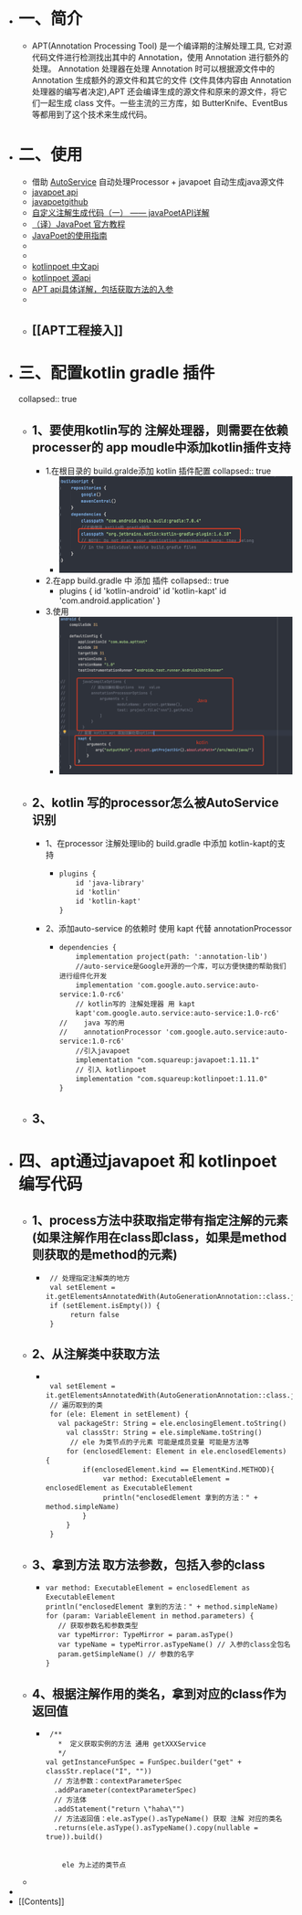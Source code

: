 - # 一、简介
	- APT(Annotation Processing Tool) 是一个编译期的注解处理工具, 它对源代码文件进行检测找出其中的 Annotation，使用 Annotation 进行额外的处理。
	  Annotation 处理器在处理 Annotation 时可以根据源文件中的 Annotation 生成额外的源文件和其它的文件 (文件具体内容由 Annotation 处理器的编写者决定),APT 还会编译生成的源文件和原来的源文件，将它们一起生成 class 文件。一些主流的三方库，如 ButterKnife、EventBus 等都用到了这个技术来生成代码。
- # 二、使用
	- 借助  [AutoService](https://www.jianshu.com/p/14669ded4b8b) 自动处理Processor + javapoet 自动生成java源文件
	- [javapoet api](https://square.github.io/javapoet/1.x/javapoet/)
	- [javapoetgithub](https://github.com/square/javapoet)
	- [自定义注解生成代码（一） —— javaPoetAPI详解](https://blog.csdn.net/bencheng06/article/details/103220774)
	- [（译）JavaPoet 官方教程](https://juejin.cn/post/6844904022600597517)
	- [JavaPoet的使用指南](https://juejin.cn/post/6844903695621029895)
	-
	-
	- [kotlinpoet 中文api](https://enzowyf.github.io/kotlinpoet.html)
	- [kotlinpoet 源api](https://square.github.io/kotlinpoet/)
	- [APT api具体详解，包括获取方法的入参](https://blog.csdn.net/u014454538/article/details/122531293)
	-
	- ## [[APT工程接入]]
- # 三、配置kotlin gradle 插件
  collapsed:: true
	- ## 1、要使用kotlin写的 注解处理器，则需要在依赖processer的 app moudle中添加kotlin插件支持
		- 1.在根目录的 build.gralde添加 kotlin 插件配置
		  collapsed:: true
			- ![image.png](../assets/image_1650791323647_0.png)
		- 2.在app build.gradle 中 添加 插件
		  collapsed:: true
			- plugins {
			      id 'kotlin-android'
			      id 'kotlin-kapt'
			      id 'com.android.application'
			  }
		- 3.使用
			- ![image.png](../assets/image_1650791553233_0.png)
	- ## 2、kotlin 写的processor怎么被AutoService 识别
		- 1、在processor 注解处理lib的 build.gradle 中添加 kotlin-kapt的支持
			- ```
			  plugins {
			      id 'java-library'
			      id 'kotlin'
			      id 'kotlin-kapt'
			  }
			  ```
		- 2、添加auto-service 的依赖时 使用 kapt 代替 annotationProcessor
			- ```
			  dependencies {
			      implementation project(path: ':annotation-lib')
			      //auto-service是Google开源的一个库，可以方便快捷的帮助我们进行组件化开发
			      implementation 'com.google.auto.service:auto-service:1.0-rc6'
			      // kotlin写的 注解处理器 用 kapt
			      kapt'com.google.auto.service:auto-service:1.0-rc6'
			  //    java 写的用
			  //    annotationProcessor 'com.google.auto.service:auto-service:1.0-rc6'
			      //引入javapoet
			      implementation "com.squareup:javapoet:1.11.1"
			      // 引入 kotlinpoet
			      implementation "com.squareup:kotlinpoet:1.11.0"
			  }
			  ```
	- ## 3、
- # 四、apt通过javapoet 和 kotlinpoet编写代码
	- ## 1、process方法中获取指定带有指定注解的元素(如果注解作用在class即class，如果是method则获取的是method的元素)
		- ```
		   // 处理指定注解类的地方
		   val setElement = it.getElementsAnnotatedWith(AutoGenerationAnnotation::class.java)
		   if (setElement.isEmpty()) {
		        return false
		   }
		  ```
	- ## 2、从注解类中获取方法
		- ```
		   
		   val setElement = it.getElementsAnnotatedWith(AutoGenerationAnnotation::class.java)
		   // 遍历取到的类
		   for (ele: Element in setElement) {
		   	 val packageStr: String = ele.enclosingElement.toString()
		       val classStr: String = ele.simpleName.toString()
		        // ele 为类节点的子元素 可能是成员变量 可能是方法等
		       for (enclosedElement: Element in ele.enclosedElements) {
		           if(enclosedElement.kind == ElementKind.METHOD){
		                var method: ExecutableElement = enclosedElement as ExecutableElement
		                println("enclosedElement 拿到的方法：" + method.simpleName)
		           }
		       }
		   }
		  ```
	- ## 3、拿到方法 取方法参数，包括入参的class
		- ```
		  var method: ExecutableElement = enclosedElement as ExecutableElement
		  println("enclosedElement 拿到的方法：" + method.simpleName)
		  for (param: VariableElement in method.parameters) {
		     // 获取参数名和参数类型
		     var typeMirror: TypeMirror = param.asType()
		     var typeName = typeMirror.asTypeName() // 入参的class全包名
		     param.getSimpleName() // 参数的名字
		  }
		  ```
	- ## 4、根据注解作用的类名，拿到对应的class作为返回值
		- ```
		   /**
		     *  定义获取实例的方法 通用 getXXXService
		     */
		  val getInstanceFunSpec = FunSpec.builder("get" + classStr.replace("I", ""))
		  	// 方法参数：contextParameterSpec
		  	.addParameter(contextParameterSpec)
		  	// 方法体
		  	.addStatement("return \"haha\"")
		  	// 方法返回值：ele.asType().asTypeName() 获取 注解 对应的类名
		  	.returns(ele.asType().asTypeName().copy(nullable = true)).build()
		      
		      
		      ele 为上述的类节点
		  ```
	-
-
- [[Contents]]